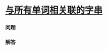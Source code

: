 # [与所有单词相关联的字串](https://leetcode-cn.com/problems/substring-with-concatenation-of-all-words)

### 问题



### 解答

```

```

